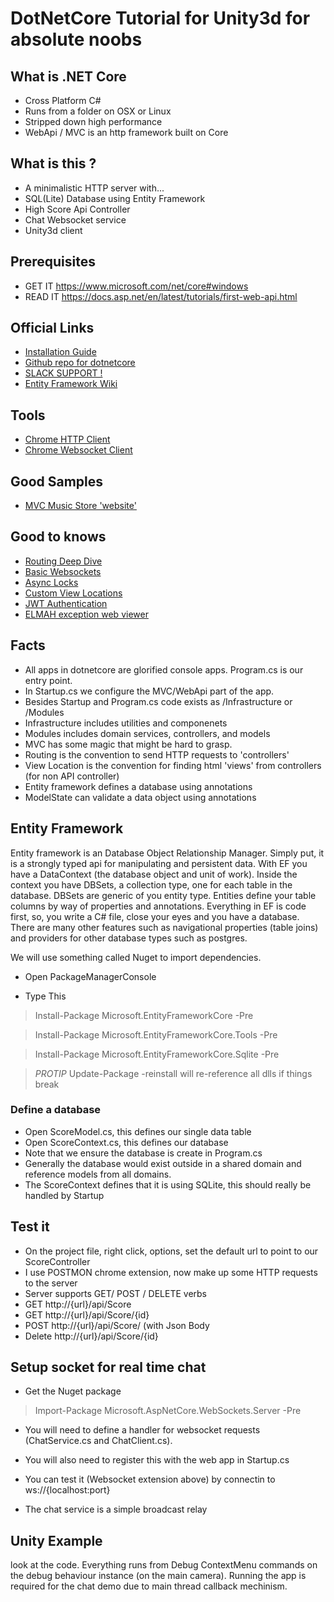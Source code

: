 # DotNetCore Tutorial for Unity3d for absolute noobs


## What is .NET Core
- Cross Platform C#
- Runs from a folder on OSX or Linux
- Stripped down high performance
- WebApi / MVC is an http framework built on Core

## What is this ?
- A minimalistic HTTP server with...
- SQL(Lite) Database using Entity Framework
- High Score Api Controller
- Chat Websocket service
- Unity3d client

## Prerequisites 
- GET IT https://www.microsoft.com/net/core#windows
- READ IT https://docs.asp.net/en/latest/tutorials/first-web-api.html

## Official Links
- [Installation Guide](https://docs.efproject.net/en/latest/cli/dotnet.html#installation)
- [Github repo for dotnetcore](https://dotnet.github.io/)
- [SLACK SUPPORT !](http://tattoocoder.com/aspnet-slack-sign-up/)
- [Entity Framework Wiki](https://github.com/aspnet/EntityFramework/wiki)

## Tools
- [Chrome HTTP Client](www.getpostman.com)
- [Chrome Websocket Client](https://github.com/hakobera/Simple-WebSocket-Client)


## Good Samples
- [MVC Music Store 'website'](https://docs.asp.net/en/latest/tutorials/first-mvc-app/index.html)

## Good to knows
- [Routing Deep Dive](http://stephenwalther.com/archive/2015/02/07/asp-net-5-deep-dive-routing)
- [Basic Websockets](https://medium.com/@turowicz/websockets-in-asp-net-5-6094319a15a2#.kejwy8ync)
- [Async Locks](http://blogs.msdn.com/b/pfxteam/archive/2012/02/12/10266983.aspx)
- [Custom View Locations](http://hossambarakat.net/2016/02/16/asp-net-core-mvc-feature-folders/)
- [JWT Authentication](http://stackoverflow.com/questions/30546542/token-based-authentication-in-asp-net-5-vnext-refreshed/33217340#33217340)
- [ELMAH exception web viewer](http://dotnetthoughts.net/using-elmah-in-aspnet-core/)


## Facts
- All apps in dotnetcore are glorified console apps. Program.cs is our entry point.
- In Startup.cs we configure the MVC/WebApi part of the app.
- Besides Startup and Program.cs code exists as /Infrastructure or /Modules
 - Infrastructure includes utilities and componenets
 - Modules includes domain services, controllers, and models
- MVC has some magic that might be hard to grasp.
 - Routing is the convention to send HTTP requests to 'controllers'
 - View Location is the convention for finding html 'views' from controllers (for non API controller)
 - Entity framework defines a database using annotations
 - ModelState can validate a data object using annotations

## Entity Framework
Entity framework is an Database Object Relationship Manager. Simply put, it is a strongly typed api for manipulating and persistent data. With EF you have a DataContext (the database object and unit of work). Inside the context you have DBSets, a collection type, one for each table in the database. DBSets are generic of you entity type. Entities define your table columns by way of properties and annotations. Everything in EF is code first, so, you write a C# file, close your eyes and you have a database. There are many other features such as navigational properties (table joins) and providers for other database types such as postgres.

We will use something called Nuget to import dependencies. 

- Open PackageManagerConsole

- Type This

> Install-Package Microsoft.EntityFrameworkCore -Pre

> Install-Package Microsoft.EntityFrameworkCore.Tools -Pre

> Install-Package Microsoft.EntityFrameworkCore.Sqlite -Pre

> *PROTIP* Update-Package -reinstall will re-reference all dlls if things break


### Define a database

- Open ScoreModel.cs, this defines our single data table
- Open ScoreContext.cs, this defines our database
- Note that we ensure the database is create in Program.cs
- Generally the database would exist outside in a shared domain and reference models from all domains.
- The ScoreContext defines that it is using SQLite, this should really be handled by Startup

## Test it

- On the project file, right click, options, set the default url to point to our ScoreController
- I use POSTMON chrome extension, now make up some HTTP requests to the server
- Server supports GET/ POST / DELETE verbs
- GET http://{url}/api/Score
- GET http://{url}/api/Score/{id}
- POST http://{url}/api/Score/ (with Json Body
- Delete http://{url}/api/Score/{id}

## Setup socket for real time chat

- Get the Nuget package

> Import-Package Microsoft.AspNetCore.WebSockets.Server -Pre

- You will need to define a handler for websocket requests (ChatService.cs and ChatClient.cs).

- You will also need to register this with the web app in Startup.cs

- You can test it (Websocket extension above) by connectin to ws://{localhost:port}

- The chat service is a simple broadcast relay


## Unity Example

look at the code. Everything runs from Debug ContextMenu commands on the debug behaviour instance (on the main camera). Running the app is required for the chat demo due to main thread callback mechinism.
